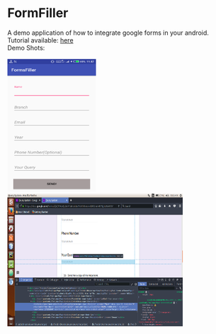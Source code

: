 # FormFiller
A demo application of how to integrate google forms in your android.
Tutorial available: <a href = 'https://ssaxena36.wordpress.com/2017/08/25/integrating-google-form-in-android/'>here </a> <br>
Demo Shots: <br><br>
<img margin = 20px width = 200 height = 300 src= 'https://github.com/shubh3695/FormFiller/blob/master/Screenshots/Screenshot_20170825-115741.png'/> &nbsp; &nbsp;<img width =396 height = 300 src = 'https://github.com/shubh3695/FormFiller/blob/master/Screenshots/inspector.png'/> 
